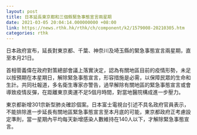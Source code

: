 ```yaml
---
layout: post
title: 日本延長東京都和三個縣緊急事態宣言兩星期
date: 2021-03-05 20:04:14.000000000 +08:00
link: https://news.rthk.hk/rthk/ch/component/k2/1579008-20210305.htm
categories: rthk
---
```


日本政府宣布，延長對東京都、千葉、神奈川及埼玉縣的緊急事態宣言兩星期，直至本月21日。

首相菅義偉在政府對策總部會議上落實決定，認為有關地區目前的疫情形勢，未足以按預期在本星期日，解除緊急事態宣言，形容措施是必需，以保障民眾的生命和生計。共同社報道，多名衛生專家亦警告，過早解除有關地區的緊急事態宣言或會導致疫情反彈，在距離東京奧運不足5個月時間，對當地醫院構成進一步壓力。

東京都新增301宗新型肺炎確診個案。日本富士電視台引述不具名政府官員表示，不能排除進一步延長有關地區緊急事態宣言至本月底的可能，東京都政府正考慮設定準則，當一星期內平均每天新增感染人數維持在140人以下，才解除緊急事態宣言。
